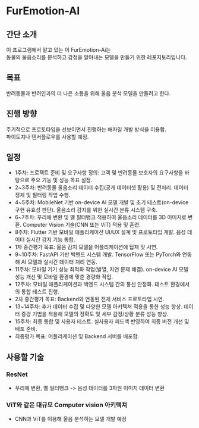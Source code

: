 # FurEmotion-AI
## 간단 소개
이 프로그램에서 맡고 있는 이 FurEmotion-Ai는<br n>
동물의 울음소리를 분석하고 감정을 알아내는 모델을 만들기 위한 레포지토리입니다.

## 목표
반려동물과 반려인과의 더 나은 소통을 위해 울음 분석 모델을 만들려고 한다.

## 진행 방향
주기적으로 프로토타입을 선보이면서 진행하는 애자일 개발 방식을 이용함.<br n>
파이토치나 텐서플로우를 사용할 예정.<br n>


## 일정

- 1주차: 프로젝트 준비 및 요구사항 정의: 고객 및 반려동물 보호자의 요구사항을 바탕으로 주요 기능 및 성능 목표 설정.
- 2~3주차: 반려동물 울음소리 데이터 수집(공개 데이터셋 활용) 및 전처리. 데이터 정제 및 필터링 작업 수행.
- 4~5주차: MobileNet 기반 on-device AI 모델 개발 및 초기 테스트(on-device 구현 유효성 판단). 울음소리 감지를 위한 실시간 분류 시스템 구축.
- 6~7주차: 푸리에 변환 및 멜 필터뱅크 적용하여 울음소리 데이터를 3D 이미지로 변환. Computer Vision 기술(CNN 또는 ViT) 적용 및 훈련.
- 8주차: Flutter 기반 모바일 애플리케이션 UI/UX 설계 및 프로토타입 개발. 음성 데이터 실시간 감지 기능 통합.
- 1차 중간평가 목표: 울음 감지 모델을 어플리케이션에 탑재 및 시연.
- 9~10주차: FastAPI 기반 백엔드 시스템 개발. TensorFlow 또는 PyTorch와 연동해 AI 모델과 실시간 데이터 처리 연동.
- 11주차: 모바일 기기 성능 최적화 작업(발열, 지연 문제 해결). on-device AI 모델 성능 개선 및 모바일 환경에 맞춘 경량화 작업.
- 12주차: 모바일 애플리케이션과 백엔드 시스템 간의 통신 안정화. 테스트 환경에서의 통합 테스트 진행.
- 2차 중간평가 목표: Backend와 연동된 전체 서비스 프로토타입 시연.
- 13~14주차: 추가 데이터 수집 및 다양한 모델 아키텍쳐 적용을 통한 성능 향상. 데이터 증강 기법을 적용해 모델의 정확도 및 세부 감정/상황 분류 성능 향상.
- 15주차: 최종 통합 및 사용자 테스트. 실사용자 피드백 반영하여 최종 버전 개선 및 배포 준비.
- 최종평가 목표: 어플리케이션 및 Backend 서버를 배포함.


## 사용할 기술

### ResNet
- 푸리에 변환, 멜 필터뱅크 -> 음성 데이터를 3차원 이미지 데이터 변환

### ViT와 같은 대규모 Computer vision 아키텍쳐
- CNN과 ViT를 이용해 울음 분석하는 모델 개발 예정
